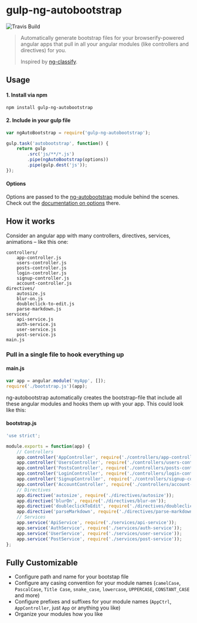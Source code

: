 # gulp-ng-autobootstrap

![Travis Build](http://img.shields.io/travis/maximilianschmitt/gulp-ng-autobootstrap.svg?style=flat)

> Automatically generate bootstrap files for your browserify-powered angular apps that pull in all your angular modules (like controllers and directives) for you.
>
> Inspired by [ng-classify](https://github.com/CaryLandholt/ng-classify).

## Usage

#### 1. Install via npm

```
npm install gulp-ng-autobootstrap
```

#### 2. Include in your gulp file

``` js
var ngAutoBootstrap = require('gulp-ng-autobootstrap');

gulp.task('autobootstrap', function() {
	return gulp
		.src('js/**/*.js')
		.pipe(ngAutoBootstrap(options))
		.pipe(gulp.dest('js'));
});
```

#### Options

Options are passed to the [ng-autobootstrap](https://github.com/maximilianschmitt/ng-autobootstrap) module behind the scenes. Check out the [documentation on options](https://github.com/maximilianschmitt/ng-autobootstrap#options) there.

## How it works

Consider an angular app with many controllers, directives, services, animations – like this one:

```
controllers/
	app-controller.js
	users-controller.js
	posts-controller.js
	login-controller.js
	signup-controller.js
	account-controller.js
directives/
	autosize.js
	blur-on.js
	doubleclick-to-edit.js
	parse-markdown.js
services/
	api-service.js
	auth-service.js
	user-service.js
	post-service.js
main.js
```

### Pull in a single file to hook everything up

#### main.js

``` js
var app = angular.module('myApp', []);
require('./bootstrap.js')(app);
```

ng-autobootstrap automatically creates the bootstrap-file that include all these angular modules and hooks them up with your app. This could look like this:

#### bootstrap.js

``` js
'use strict';

module.exports = function(app) {
	// Controllers
	app.controller('AppController', require('./controllers/app-controller'));
	app.controller('UsersController', require('./controllers/users-controller'));
	app.controller('PostsController', require('./controllers/posts-controller'));
	app.controller('LoginController', require('./controllers/login-controller'));
	app.controller('SignupController', require('./controllers/signup-controller'));
	app.controller('AccountController', require('./controllers/account-controller'));
	// Directives
	app.directive('autosize', require('./directives/autosize'));
	app.directive('blurOn', require('./directives/blur-on'));
	app.directive('doubleclickToEdit', require('./directives/doubleclick-to-edit'));
	app.directive('parseMarkdown', require('./directives/parse-markdown'));
	// Services
	app.service('ApiService', require('./services/api-service'));
	app.service('AuthService', require('./services/auth-service'));
	app.service('UserService', require('./services/user-service'));
	app.service('PostService', require('./services/post-service'));
};
```

## Fully Customizable

* Configure path and name for your bootstap file
* Configure any casing convention for your module names (`camelCase`, `PascalCase`, `Title Case`, `snake_case`, `lowercase`, `UPPERCASE`, `CONSTANT_CASE` and more)
* Configure prefixes and suffixes for your module names (`AppCtrl`, `AppController`, just `App` or anything you like) 
* Organize your modules how you like